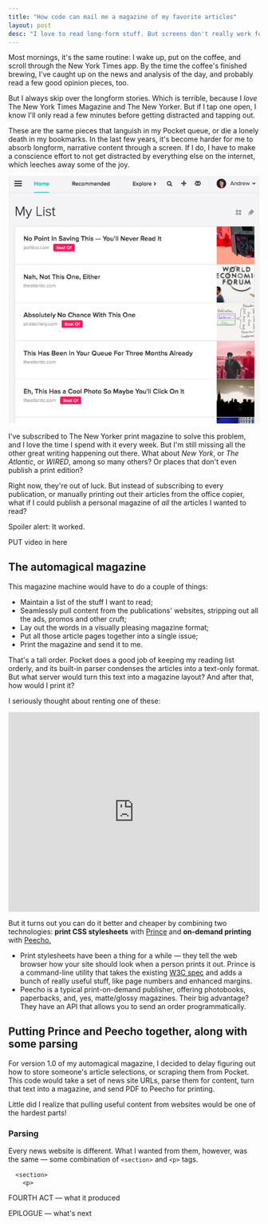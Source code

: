 ```yaml
---
title: "How code can mail me a magazine of my favorite articles"
layout: post
desc: "I love to read long-form stuff. But screens don't really work for me anymore."
---
```


Most mornings, it's the same routine: I wake up, put on the coffee, and scroll through the New York Times app. By the time the coffee's finished brewing, I've caught up on the news and analysis of the day, and probably read a few good opinion pieces, too.

But I always skip over the longform stories. Which is terrible, because I _love_ The New York Times Magazine and The New Yorker. But if I tap one open, I know I'll only read a few minutes before getting distracted and tapping out. 

These are the same pieces that languish in my Pocket queue, or die a lonely death in my bookmarks. In the last few years, it's become harder for me to absorb longform, narrative content through a screen. If I do, I have to make a conscience effort to not get distracted by everything else on the internet, which leeches away some of the joy.

![What my brain sees when I look at my Pocket queue.](/assets/my-pocket-queue.png)

I've subscribed to The New Yorker print magazine to solve this problem, and I love the time I spend with it every week. But I'm still missing all the other great writing happening out there. What about _New York_, or _The Atlantic_, or _WIRED_, among so many others? Or places that don't even publish a print edition?

Right now, they're out of luck. But instead of subscribing to every publication, or manually printing out their articles from the office copier, what if I could publish a personal magazine of _all_ the articles I wanted to read?

Spoiler alert: It worked. 

PUT video in here

## The automagical magazine

This magazine machine would have to do a couple of things:

* Maintain a list of the stuff I want to read;
* Seamlessly pull content from the publications' websites, stripping out all the ads, promos and other cruft;
* Lay out the words in a visually pleasing magazine format;
* Put all those article pages together into a single issue;
* Print the magazine and send it to me. 

That's a tall order. Pocket does a good job of keeping my reading list orderly, and its built-in parser condenses the articles into a text-only format. But what server would turn this text into a magazine layout? And after that, how would I print it?

I seriously thought about renting one of these:

<iframe src="https://www.youtube.com/embed/qJUla8xJ5BM" frameborder="0" allow="accelerometer; autoplay; encrypted-media; gyroscope; picture-in-picture" allowfullscreen style="width: 100%; max-width: 700px; display: block; margin: auto; height: 400px;"></iframe>

But it turns out you can do it better and cheaper by combining two technologies: **print CSS stylesheets** with [Prince](https://www.princexml.com/) and **on-demand printing** with [Peecho.](https://www.peecho.com/)

* Print stylesheets have been a thing for a while — they tell the web browser how your site should look when a person prints it out. Prince is a command-line utility that takes the existing [W3C spec](https://www.w3.org/TR/CSS22/page.html) and adds a bunch of really useful stuff, like page numbers and enhanced margins. 
* Peecho is a typical print-on-demand publisher, offering photobooks, paperbacks, and, yes, matte/glossy magazines. Their big advantage? They have an API that allows you to send an order programmatically.

## Putting Prince and Peecho together, along with some parsing

For version 1.0 of my automagical magazine, I decided to delay figuring out how to store someone's article selections, or scraping them from Pocket. This code would take a set of news site URLs, parse them for content, turn that text into a magazine, and send PDF to Peecho for printing. 

Little did I realize that pulling useful content from websites would be one of the hardest parts!

### Parsing
Every news website is different. What I wanted from them, however, was the same — some combination of `<section>` and `<p>` tags.

```
  <section>
    <p>
```


FOURTH ACT — what it produced

EPILOGUE — what's next
